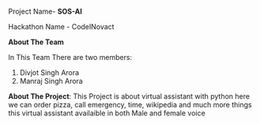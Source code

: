 Project Name- **SOS-AI**


Hackathon Name - CodeINovact

**About The Team**

In This Team There are two members:
1. Divjot Singh Arora
2. Manraj Singh Arora

**About The Project**:
This Project is about virtual assistant with python here we can order pizza, call emergency, time, wikipedia and much more things
this virtual assistant availaible in both Male and female voice
